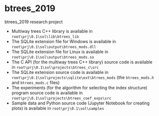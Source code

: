 # btrees_2019
btrees_2019 research project

* Multiway trees C++ library is available in `root\prj\0.1\sol\lib\btrees_lib`
* The SQLite extension file for Windows is available in `root\prj\0.1\sol\output\btrees_mods.dll`
* The SQLite extension file for Linux is available in `root\prj\0.1\sol\output\btrees_mods.so`
* The C API (for the multiway trees C++ library) source code is available in `root\prj\0.1\sol\projects\btrees_c\src`
* The SQLite extension source code is available in `root\prj\0.1\sol\projects\sqlite\ext\btrees_mods` (the `btrees_mods.h` and `btrees_mods.c` files)
* The experiments (for the algorithm for selecting the index structure) program source code is available in `root\prj\0.1\sol\projects\btrees_coef_exps\src`
* Sample data and Python source code (Jupyter Notebook for creating plots) is available in `root\prj\0.1\sol\samples`
